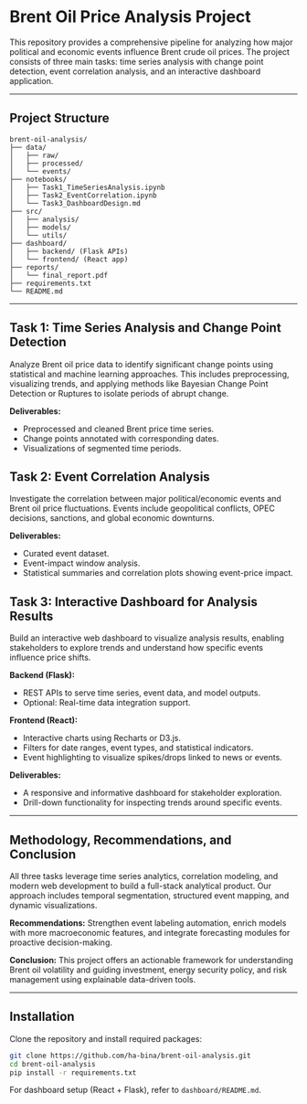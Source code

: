
# Brent Oil Price Analysis Project

This repository provides a comprehensive pipeline for analyzing how major political and economic events influence Brent crude oil prices. The project consists of three main tasks: time series analysis with change point detection, event correlation analysis, and an interactive dashboard application.

---

## Project Structure

```
brent-oil-analysis/
├── data/
│   ├── raw/
│   ├── processed/
│   └── events/
├── notebooks/
│   ├── Task1_TimeSeriesAnalysis.ipynb
│   ├── Task2_EventCorrelation.ipynb
│   └── Task3_DashboardDesign.md
├── src/
│   ├── analysis/
│   ├── models/
│   └── utils/
├── dashboard/
│   ├── backend/ (Flask APIs)
│   └── frontend/ (React app)
├── reports/
│   └── final_report.pdf
├── requirements.txt
└── README.md
```

---

## Task 1: Time Series Analysis and Change Point Detection

Analyze Brent oil price data to identify significant change points using statistical and machine learning approaches. This includes preprocessing, visualizing trends, and applying methods like Bayesian Change Point Detection or Ruptures to isolate periods of abrupt change.

**Deliverables:**
- Preprocessed and cleaned Brent price time series.
- Change points annotated with corresponding dates.
- Visualizations of segmented time periods.

## Task 2: Event Correlation Analysis

Investigate the correlation between major political/economic events and Brent oil price fluctuations. Events include geopolitical conflicts, OPEC decisions, sanctions, and global economic downturns.

**Deliverables:**
- Curated event dataset.
- Event-impact window analysis.
- Statistical summaries and correlation plots showing event-price impact.

## Task 3: Interactive Dashboard for Analysis Results

Build an interactive web dashboard to visualize analysis results, enabling stakeholders to explore trends and understand how specific events influence price shifts.

**Backend (Flask):**
- REST APIs to serve time series, event data, and model outputs.
- Optional: Real-time data integration support.

**Frontend (React):**
- Interactive charts using Recharts or D3.js.
- Filters for date ranges, event types, and statistical indicators.
- Event highlighting to visualize spikes/drops linked to news or events.

**Deliverables:**
- A responsive and informative dashboard for stakeholder exploration.
- Drill-down functionality for inspecting trends around specific events.

---

## Methodology, Recommendations, and Conclusion

All three tasks leverage time series analytics, correlation modeling, and modern web development to build a full-stack analytical product. Our approach includes temporal segmentation, structured event mapping, and dynamic visualizations.

**Recommendations:** Strengthen event labeling automation, enrich models with more macroeconomic features, and integrate forecasting modules for proactive decision-making.

**Conclusion:** This project offers an actionable framework for understanding Brent oil volatility and guiding investment, energy security policy, and risk management using explainable data-driven tools.

---

## Installation

Clone the repository and install required packages:

```bash
git clone https://github.com/ha-bina/brent-oil-analysis.git
cd brent-oil-analysis
pip install -r requirements.txt
```

For dashboard setup (React + Flask), refer to `dashboard/README.md`.




